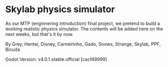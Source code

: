# Skylab physics simulator

As our MTP (enginnering introduction) final project, we pretend to build a  working realistic physics simulator. The contents will be added here on the next weeks, but that's it by now.

By Grey, Hentai, Disney, Carneirinho, Gado, Snows, Strange, Skylab, PPF, Bicuda

Godot Version: v4.0.1.stable.official [cacf49999]
